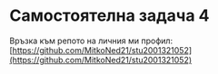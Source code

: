 # Самостоятелна задача 4

Връзка към репото на личния ми профил: [https://github.com/MitkoNed21/stu2001321052](https://github.com/MitkoNed21/stu2001321052)